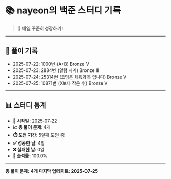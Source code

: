 # 📚 nayeon의 백준 스터디 기록

> 🎯 **매일 꾸준히 성장하기!**

---

## 📅 풀이 기록

- 2025-07-22: 1000번 (A+B) Bronze V
- 2025-07-23: 2884번 (알람 시계) Bronze III
- 2025-07-24: 25314번 (코딩은 체육과목 입니다) Bronze V
- 2025-07-25: 10871번 (X보다 작은 수) Bronze V

---

## 📊 스터디 통계

- **📅 시작일**: 2025-07-22
- **📈 총 풀이 문제**: 4개
- **⏱️ 도전 기간**: 5일째 도전 중!
- **✅ 성공한 날**: 4일
- **❌ 실패한 날**: 0일
- **🎯 출석률**: 100.0%

---

**총 풀이 문제: 4개**
**마지막 업데이트: 2025-07-25**

